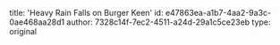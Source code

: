 title: 'Heavy Rain Falls on Burger Keen'
id: e47863ea-a1b7-4aa2-9a3c-0ae468aa28d1
author: 7328c14f-7ec2-4511-a24d-29a1c5ce23eb
type: original
